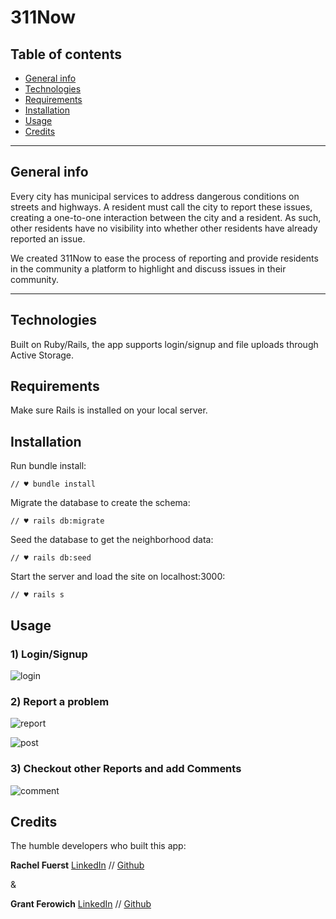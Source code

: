 311Now
====================================

## Table of contents
* [General info](#general-info)
* [Technologies](#technologies)
* [Requirements](#requirements)
* [Installation](#installation)
* [Usage](#usage)
* [Credits](#credits)

---

## General info
Every city has municipal services to address dangerous conditions on streets and highways. A resident must call the city to report these issues, creating  a one-to-one interaction between the city and a resident. As such, other residents have no visibility into whether other residents have already reported an issue. 

We created 311Now to ease the process of reporting and provide residents in the community a platform to highlight and discuss issues in their community. 


---

## Technologies
Built on Ruby/Rails, the app supports login/signup and file uploads through Active Storage. 


## Requirements
Make sure Rails is installed on your local server.

## Installation
Run bundle install:
```
// ♥ bundle install
```
Migrate the database to create the schema:
```
// ♥ rails db:migrate
```
Seed the database to get the neighborhood data:
```
// ♥ rails db:seed
```
Start the server and load the site on localhost:3000:
```
// ♥ rails s
```
## Usage
### 1) Login/Signup
![login](https://media.giphy.com/media/kEEAGAYidsnlIsrXSH/giphy.gif)

### 2) Report a problem
![report](https://media.giphy.com/media/joebMWxpACrpGcpTuZ/giphy.gif)

![post](https://media.giphy.com/media/Ky5JReO17xVl4W5FIE/giphy.gif)

### 3) Checkout other Reports and add Comments
![comment](https://media.giphy.com/media/Tg6WTvDPklDEGXoefl/giphy.gif)


## Credits


The humble developers who built this app:


**Rachel Fuerst** [LinkedIn](https://www.linkedin.com/in/rachfuerst) // [Github](https://github.com/crayray)

&

**Grant Ferowich** [LinkedIn](https://www.linkedin.com/in/gferowich/) // [Github](https://github.com/Clariti23)

